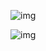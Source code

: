 ![img](https://cdn.nlark.com/yuque/0/2025/png/48073730/1741268395478-a36926df-417a-4991-b22a-d7324a0f165f.png)



![img](https://cdn.nlark.com/yuque/0/2025/png/48073730/1741316032701-51f25b0a-95e4-43f5-b96e-3d9578308aa1.png)
